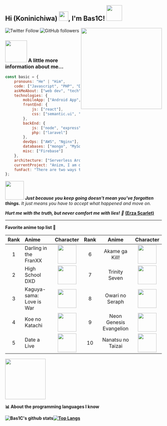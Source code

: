 

<h2>Hi (Koninichiwa) <img src="https://i.ibb.co/gV4nQNh/480785466182991874.png" width="30">, I'm Bas1C! <img src="https://aniturk.net/imgfooter.gif" width="50"></h2>
<img align='right' src="https://cdn.discordapp.com/attachments/533974559418875904/775837451909988362/b6166c79f65db461f571761041c88d6f.gif" width="260">
<!--<p><em>Software Engineer at <a href="http://www.aniturk.net">TheArtuner</a><img src="https://media.giphy.com/media/WUlplcMpOCEmTGBtBW/giphy.gif" width="30"> 
</em></p>-->

![Twitter Follow](https://img.shields.io/twitter/follow/Bash1ku?label=Follow)
![GitHub followers](https://img.shields.io/github/followers/bashiku?label=Follow&style=social)

### <img src="https://cdn.discordapp.com/attachments/533974559418875904/775823703199055922/tobiichi-angel-88915_orig.gif" width="70"> A little more information about me...

```javascript
const basic = {
    pronouns: "He" | "Him",
    code: ["Javascript", "PHP", "Dart", "TypeScript"],
    askMeAbout: ["web dev", "tech", "app dev", "designer"],
    technologies: {
        mobileApp: ["Android App", "ios App"],
        frontEnd: {
            js: ["react"],
            css: ["semantic.ui", "bootstrap"]
        },
        backEnd: {
            js: ["node", "express"],
            php: ["laravel"]
        },
        devOps: ["AWS", "Nginx"],
        databases: ["mongo", "MySql", "sqlite"],
        misc: ["Firebase"]
    },
    architecture: ["Serverless Architecture", "Progressive web applications", "Single page applications"],
    currentProject: "Anizm, I am developing AniTurk sites. I am also developing mobile application for AniTurk.",
    funFact: "There are two ways to write error-free programs; only the third one works"
};
```

<img src="https://media.giphy.com/media/fAPSAU9ZEUs3cswwI4/giphy.gif" width="60"> <em><b>Just because you keep going doesn't mean you've forgotten things.</b> It just means you have to accept what happened and move on.</em>

<em><b>Hurt me with the truth, but never comfort me with lies!</b> 🥰</em> <u><b>(Erza Scarlet)<b></u>

---
<!--START_SECTION:waka-->
**Favorite anime top list 🐤** 

| Rank          | Anime         | Character  | Rank   | Anime | Character |
|:-------------:|:--------------|:----------:|:------:|:-----:|:---------:|
| 1             | Darling in the FranXX  | <img src="https://cdn.discordapp.com/attachments/533974559418875904/775819491757391932/zerotwo.png" width="60"> | 6 | Akame ga Kill! | <img src="https://cdn.discordapp.com/attachments/533974559418875904/775828403634044958/mine.png" width="60"> |
| 2 | High School DXD |   <img src="https://cdn.discordapp.com/attachments/533974559418875904/775815194555187260/koneko.png" width="60"> | 7 | Trinity Seven | <img src="https://cdn.discordapp.com/attachments/533974559418875904/775829357385351218/yuikurata.png" width="60"> |
| 3 | Kaguya-sama: Love is War | <img src="https://cdn.discordapp.com/attachments/533974559418875904/775816344477761576/kaguya.png" width="60"> | 8 | Owari no Seraph | <img src="https://cdn.discordapp.com/attachments/533974559418875904/775830038599565362/shinoa.png" width="60"> |
| 4 | Koe no Katachi | <img src="https://cdn.discordapp.com/attachments/533974559418875904/775820567738712084/nishimiya.png" width="60"> | 9 | Neon Genesis Evangelion | <img src="https://cdn.discordapp.com/attachments/533974559418875904/775830648128536587/asuka.png" width="60"> |
| 5 | Date a Live | <img src="https://cdn.discordapp.com/attachments/533974559418875904/775820949789736970/origami.png" width="60"> | 10 | Nanatsu no Taizai | <img src="https://cdn.discordapp.com/attachments/533974559418875904/775831474809208882/ban.png" width="60"> |

<a href="https://myanimelist.net/animelist/Bas1C9"><img src="https://cdn.discordapp.com/attachments/533974559418875904/775826045533552680/1fHXTpbr3RY4_1s0g3ifjtQ.png" width="130"></a> 

📊 **About the programming languages I know** 

![Bas1C's github stats](https://github-readme-stats.vercel.app/api?username=bashiku&show_icons=true&theme=radical)[![Top Langs](https://github-readme-stats.vercel.app/api/top-langs/?username=bashiku&show_icons=true&theme=radical)](https://github.com/bashiku/github-readme-stats)
